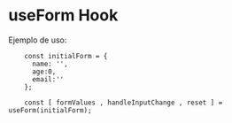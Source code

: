 # useForm Hook

Ejemplo de uso:

```
    const initialForm = {
      name: '',
      age:0,
      email:''
    };

    const [ formValues , handleInputChange , reset ] = useForm(initialForm);
```
